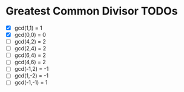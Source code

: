 # Greatest Common Divisor TODOs

- [x] gcd(1,1) = 1
- [x] gcd(0,0) = 0
- [ ] gcd(4,2) = 2
- [ ] gcd(2,4) = 2
- [ ] gcd(6,4) = 2
- [ ] gcd(4,6) = 2
- [ ] gcd(-1,2) = -1
- [ ] gcd(1,-2) = -1
- [ ] gcd(-1,-1) = 1